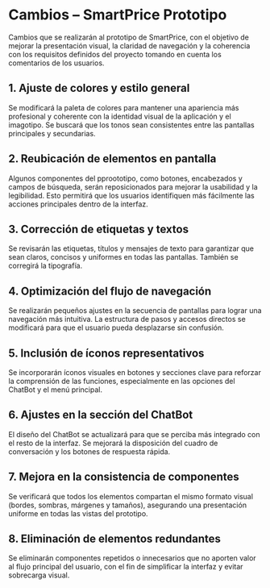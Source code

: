 # Cambios – SmartPrice Prototipo

Cambios que se realizarán al prototipo de SmartPrice, con el objetivo de mejorar la presentación visual, la claridad de navegación y la coherencia con los requisitos definidos del proyecto tomando en cuenta los comentarios de los usuarios.

## 1. Ajuste de colores y estilo general
Se modificará la paleta de colores para mantener una apariencia más profesional y coherente con la identidad visual de la aplicación y el imagotipo. Se buscará que los tonos sean consistentes entre las pantallas principales y secundarias.

## 2. Reubicación de elementos en pantalla
Algunos componentes del pproototipo, como botones, encabezados y campos de búsqueda, serán reposicionados para mejorar la usabilidad y la legibilidad. Esto permitirá que los usuarios identifiquen más fácilmente las acciones principales dentro de la interfaz.

## 3. Corrección de etiquetas y textos
Se revisarán las etiquetas, títulos y mensajes de texto para garantizar que sean claros, concisos y uniformes en todas las pantallas. También se corregirá la tipografía.

## 4. Optimización del flujo de navegación
Se realizarán pequeños ajustes en la secuencia de pantallas para lograr una navegación más intuitiva. La estructura de pasos y accesos directos se modificará para que el usuario pueda desplazarse sin confusión.

## 5. Inclusión de íconos representativos
Se incorporarán íconos visuales en botones y secciones clave para reforzar la comprensión de las funciones, especialmente en las opciones del ChatBot y el menú principal.

## 6. Ajustes en la sección del ChatBot
El diseño del ChatBot se actualizará para que se perciba más integrado con el resto de la interfaz. Se mejorará la disposición del cuadro de conversación y los botones de respuesta rápida.

## 7. Mejora en la consistencia de componentes
Se verificará que todos los elementos compartan el mismo formato visual (bordes, sombras, márgenes y tamaños), asegurando una presentación uniforme en todas las vistas del prototipo.

## 8. Eliminación de elementos redundantes
Se eliminarán componentes repetidos o innecesarios que no aporten valor al flujo principal del usuario, con el fin de simplificar la interfaz y evitar sobrecarga visual.
